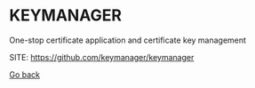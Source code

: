 # KEYMANAGER
 
 One-stop certificate application and certificate key management
 
 SITE: https://github.com/keymanager/keymanager

 [Go back](https://portable-linux-apps.github.io/apps.html)
